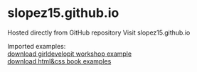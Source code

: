 # slopez15.github.io
Hosted directly from GitHub repository
Visit slopez15.github.io

Imported examples:<br/>
[download girldevelopit workshop example](http://girldevelopit.github.io/gdi-featured-html-css-intermediate/workshop-files.zip)  
[download html&css book examples](http://b054ec0d95c16664fdc1-6cc97bda075351ff4f6cc632392b490b.r75.cf2.rackcdn.com/html-and-css-book-code-0915.zip)<br/>




